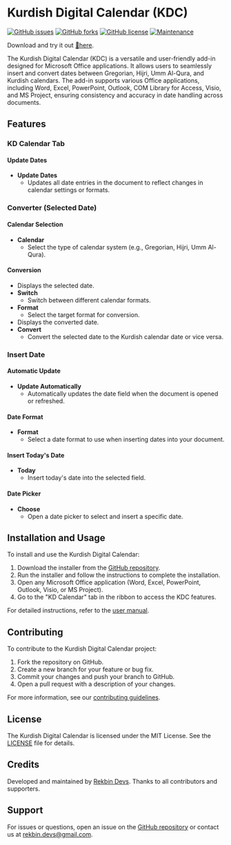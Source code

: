 # Kurdish Digital Calendar (KDC)



[![GitHub issues](https://img.shields.io/github/issues/6ebeng/kurdish-digital-calendar.svg)](https://github.com/6ebeng/kurdish-digital-calendar/issues) 
[![GitHub forks](https://img.shields.io/github/forks/6ebeng/kurdish-digital-calendar.svg)](https://github.com/6ebeng/kurdish-digital-calendar/network) 
[![GitHub license](https://img.shields.io/github/license/6ebeng/kurdish-digital-calendar.svg)](https://github.com/6ebeng/kurdish-digital-calendar/blob/main/LICENSE) 
[![Maintenance](https://img.shields.io/badge/Maintained%3F-yes-green.svg)](https://github.com/6ebeng/kurdish-digital-calendar)

Download and try it out [💾here](https://github.com/6ebeng/Kurdish-Digital-Calendar/releases/latest/download/KDC.Installer.x64.x86.exe).

The Kurdish Digital Calendar (KDC) is a versatile and user-friendly add-in designed for Microsoft Office applications. It allows users to seamlessly insert and convert dates between Gregorian, Hijri, Umm Al-Qura, and Kurdish calendars. The add-in supports various Office applications, including Word, Excel, PowerPoint, Outlook, COM Library for Access, Visio, and MS Project, ensuring consistency and accuracy in date handling across documents.

## Features

### KD Calendar Tab

#### Update Dates
- **Update Dates**
  - Updates all date entries in the document to reflect changes in calendar settings or formats.

### Converter (Selected Date)

#### Calendar Selection
- **Calendar**
  - Select the type of calendar system (e.g., Gregorian, Hijri, Umm Al-Qura).

#### Conversion
- Displays the selected date.
- **Switch**
  - Switch between different calendar formats.
- **Format**
  - Select the target format for conversion.
- Displays the converted date.
- **Convert**
  - Convert the selected date to the Kurdish calendar date or vice versa.

### Insert Date

#### Automatic Update
- **Update Automatically**
  - Automatically updates the date field when the document is opened or refreshed.

#### Date Format
- **Format**
  - Select a date format to use when inserting dates into your document.

#### Insert Today's Date
- **Today**
  - Insert today's date into the selected field.

#### Date Picker
- **Choose**
  - Open a date picker to select and insert a specific date.

## Installation and Usage

To install and use the Kurdish Digital Calendar:

1. Download the installer from the [GitHub repository](https://github.com/6ebeng/kurdish-digital-calendar).
2. Run the installer and follow the instructions to complete the installation.
3. Open any Microsoft Office application (Word, Excel, PowerPoint, Outlook, Visio, or MS Project).
4. Go to the "KD Calendar" tab in the ribbon to access the KDC features.

For detailed instructions, refer to the [user manual](https://github.com/6ebeng/kurdish-digital-calendar/wiki/User-Manual).


## Contributing

To contribute to the Kurdish Digital Calendar project:

1. Fork the repository on GitHub.
2. Create a new branch for your feature or bug fix.
3. Commit your changes and push your branch to GitHub.
4. Open a pull request with a description of your changes.

For more information, see our [contributing guidelines](https://github.com/6ebeng/kurdish-digital-calendar/blob/main/CONTRIBUTING.md).

## License

The Kurdish Digital Calendar is licensed under the MIT License. See the [LICENSE](https://github.com/6ebeng/kurdish-digital-calendar/blob/main/LICENSE) file for details.

## Credits

Developed and maintained by [Rekbin Devs](https://github.com/6ebeng). Thanks to all contributors and supporters.

## Support

For issues or questions, open an issue on the [GitHub repository](https://github.com/6ebeng/kurdish-digital-calendar/issues) or contact us at [rekbin.devs@gmail.com](mailto:rekbin.devs@gmail.com).